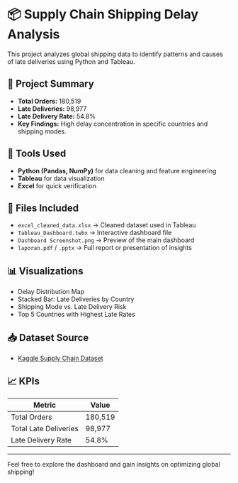 # 📦 Supply Chain Shipping Delay Analysis

This project analyzes global shipping data to identify patterns and causes of late deliveries using Python and Tableau.

## 📌 Project Summary
- **Total Orders:** 180,519
- **Late Deliveries:** 98,977
- **Late Delivery Rate:** 54.8%
- **Key Findings:** High delay concentration in specific countries and shipping modes.

## 🧰 Tools Used
- **Python (Pandas, NumPy)** for data cleaning and feature engineering
- **Tableau** for data visualization
- **Excel** for quick verification

## 📁 Files Included
- `excel_cleaned_data.xlsx` → Cleaned dataset used in Tableau
- `Tableau_Dashboard.twbx` → Interactive dashboard file
- `Dashboard Screenshot.png` → Preview of the main dashboard
- `laporan.pdf` / `.pptx` → Full report or presentation of insights

## 📊 Visualizations
- Delay Distribution Map
- Stacked Bar: Late Deliveries by Country
- Shipping Mode vs. Late Delivery Risk
- Top 5 Countries with Highest Late Rates

## 📥 Dataset Source
- [Kaggle Supply Chain Dataset]([https://www.kaggle.com/datasets/amirmotefaker/supply-chain-dataset])

## 📈 KPIs
| Metric               | Value    |
|----------------------|----------|
| Total Orders         | 180,519  |
| Total Late Deliveries| 98,977   |
| Late Delivery Rate   | 54.8%    |

---

Feel free to explore the dashboard and gain insights on optimizing global shipping!
